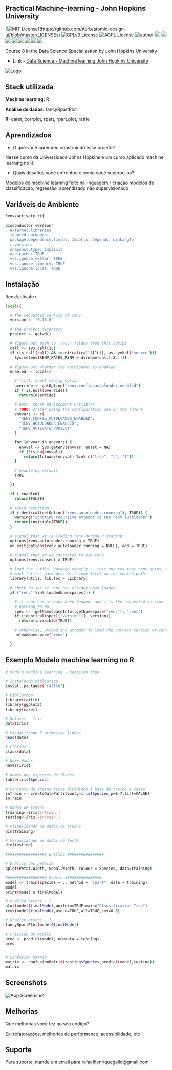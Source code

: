 
## Practical Machine-learning - John Hopkins University

[![MIT License](https://img.shields.io/apm/l/atomic-design-ui.svg?)](https://github.com/tterb/atomic-design-ui/blob/master/LICENSEs)
[![GPLv3 License](https://img.shields.io/badge/License-GPL%20v3-yellow.svg)](https://opensource.org/licenses/)
[![AGPL License](https://img.shields.io/badge/license-AGPL-blue.svg)](http://www.gnu.org/licenses/agpl-3.0)
[![author](https://img.shields.io/badge/author-RafaelGallo-red.svg)](https://github.com/RafaelGallo?tab=repositories) 
[![](https://img.shields.io/badge/R-3.6.0-red.svg)](https://www.r-project.org/)
[![](https://img.shields.io/badge/ggplot2-white.svg)](https://ggplot2.tidyverse.org/)
[![](https://img.shields.io/badge/dplyr-blue.svg)](https://dplyr.tidyverse.org/)
[![](https://img.shields.io/badge/readr-green.svg)](https://readr.tidyverse.org/)
[![](https://img.shields.io/badge/ggvis-black.svg)](https://ggvis.tidyverse.org/)
[![](https://img.shields.io/badge/Shiny-red.svg)](https://shiny.tidyverse.org/)
[![](https://img.shields.io/badge/plotly-green.svg)](https://plotly.com/)
[![](https://img.shields.io/badge/Caret-orange.svg)](https://caret.tidyverse.org/)

Course 8 in the Data Science Specialization by John Hopkins University
 
- Link - [Data Science - Machine learning John Hopkins University](https://www.coursera.org/learn/practical-machine-learning)


![Logo](https://brand.jhu.edu/assets/uploads/sites/5/2016/01/university.logo_.small_.horizontal.white_.png)


## Stack utilizada

**Machine learning:** R

**Análise de dados:** fancyRpartPlot

**R:** caret, corrplot, rpart, rpart.plot, rattle




## Aprendizados

- O que você aprendeu construindo esse projeto? 

Nesse curso da Universidade Johns Hopkins e um curso aplicado machine learning no R.

- Quais desafios você enfrentou e como você superou-os?

Modelos de machine learning feito na linguagêm r criação modelos de classificação, regressão, aprendizado não supervisionado

## Variáveis de Ambiente

```bash
Renv/activate.r({

bioconductor.version"
  external.libraries
  ignored.packages:
  package.dependency.fields: Imports, Depends, LinkingTo
  r.version:
  snapshot.type: implicit
  use.cache: TRUE
  vcs.ignore.cellar: TRUE
  vcs.ignore.library: TRUE
  vcs.ignore.local: TRUE

```
    
## Instalação

Renv/activate.r

```bash
local({

  # the requested version of renv
  version <- "0.15.0"

  # the project directory
  project <- getwd()

  # figure out path to 'renv' folder from this script
  call <- sys.call(1L)
  if (is.call(call) && identical(call[[1L]], as.symbol("source")))
    Sys.setenv(RENV_PATHS_RENV = dirname(call[[2L]]))

  # figure out whether the autoloader is enabled
  enabled <- local({

    # first, check config option
    override <- getOption("renv.config.autoloader.enabled")
    if (!is.null(override))
      return(override)

    # next, check environment variables
    # TODO: prefer using the configuration one in the future
    envvars <- c(
      "RENV_CONFIG_AUTOLOADER_ENABLED",
      "RENV_AUTOLOADER_ENABLED",
      "RENV_ACTIVATE_PROJECT"
    )

    for (envvar in envvars) {
      envval <- Sys.getenv(envvar, unset = NA)
      if (!is.na(envval))
        return(tolower(envval) %in% c("true", "t", "1"))
    }

    # enable by default
    TRUE

  })

  if (!enabled)
    return(FALSE)

  # avoid recursion
  if (identical(getOption("renv.autoloader.running"), TRUE)) {
    warning("ignoring recursive attempt to run renv autoloader")
    return(invisible(TRUE))
  }

  # signal that we're loading renv during R startup
  options(renv.autoloader.running = TRUE)
  on.exit(options(renv.autoloader.running = NULL), add = TRUE)

  # signal that we've consented to use renv
  options(renv.consent = TRUE)

  # load the 'utils' package eagerly -- this ensures that renv shims, which
  # mask 'utils' packages, will come first on the search path
  library(utils, lib.loc = .Library)

  # check to see if renv has already been loaded
  if ("renv" %in% loadedNamespaces()) {

    # if renv has already been loaded, and it's the requested version of renv,
    # nothing to do
    spec <- .getNamespaceInfo(.getNamespace("renv"), "spec")
    if (identical(spec[["version"]], version))
      return(invisible(TRUE))

    # otherwise, unload and attempt to load the correct version of renv
    unloadNamespace("renv")

  }
```
    
## Exemplo Modelo machine learning no R

```bash
# Modelo machine learning - Decision tree

# Instalando biblioteca
install.packages("rattle")

# Biblioteca
library(rattle)
library(ggplot2)
library(caret)

# Dataset - Iris
data(iris)

# Visualizando 5 primeiras linhas
head(data)

# Classes 
class(data)

# Nome dados
names(iris)

# Nomes das especies de flores
table(iris$Species)

# Conjunto de treino teste dividindo a base de treino e teste
inTrain <- createDataPartition(y=iris$Species,p=0.7,list=FALSE)
inTrain

# Dados de treino
training<-iris[inTrain,]
testing<-iris[-inTrain,]

# Visualizando os dados de treino
dim(training)

# Visualizando os dados de teste
dim(testing)

################## Gráfico ################

# Gráfico das petalas
qplot(Petal.Width, Sepal.Width, colour = Species, data=training)

################## Modelo ################
model <- train(Species ~ ., method = "rpart", data = training)
model
print(model $ finalModel)

# Gráfico árvore - 1
plot(model$finalModel,uniform=TRUE,main="Classification Tree")
text(model$finalModel,use.n=TRUE,all=TRUE,cex=0.8)

# Gráfico árvore - 2
fancyRpartPlot(model$finalModel)

# Previsão do modelo
pred <- predict(model, newdata = testing)
pred


# Confusion Matrix
matrix <- confusionMatrix(testing$Species,predict(model,testing))
matrix
```


## Screenshots

![App Screenshot](https://via.placeholder.com/468x300?text=App+Screenshot+Here)


## Melhorias

Que melhorias você fez no seu código? 

Ex: refatorações, melhorias de performance, acessibilidade, etc


## Suporte

Para suporte, mande um email para rafaelhenriquegallo@gmail.com 
